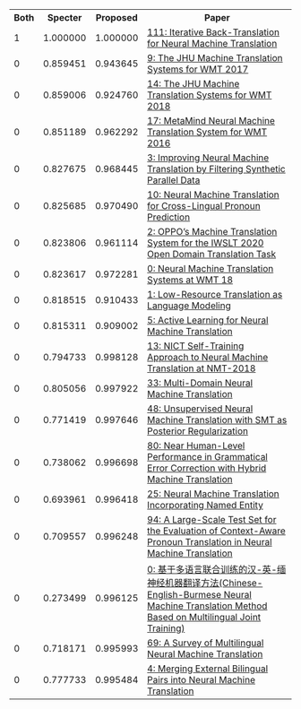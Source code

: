 <html><table><tr>
<th>Both</th>
<th>Specter</th>
<th>Proposed</th>
<th>Paper</th>
</tr>
<tr>
<td>1</td>
<td>1.000000</td>
<td>1.000000</td>
<td><a href="https://www.semanticscholar.org/paper/0669f0a031cfaada55841e5962eb6796d4e94971">111: Iterative Back-Translation for Neural Machine Translation</a></td>
</tr>
<tr>
<td>0</td>
<td>0.859451</td>
<td>0.943645</td>
<td><a href="https://www.semanticscholar.org/paper/77c4ac30475d84b7db2f07017bc0fe66455bb7c5">9: The JHU Machine Translation Systems for WMT 2017</a></td>
</tr>
<tr>
<td>0</td>
<td>0.859006</td>
<td>0.924760</td>
<td><a href="https://www.semanticscholar.org/paper/db7b13a49f618769093edc9d5f5a224d1145157a">14: The JHU Machine Translation Systems for WMT 2018</a></td>
</tr>
<tr>
<td>0</td>
<td>0.851189</td>
<td>0.962292</td>
<td><a href="https://www.semanticscholar.org/paper/9442255fa45da581257b965beceb012901e8d866">17: MetaMind Neural Machine Translation System for WMT 2016</a></td>
</tr>
<tr>
<td>0</td>
<td>0.827675</td>
<td>0.968445</td>
<td><a href="https://www.semanticscholar.org/paper/23d6ebdb05af87ba40e15b9ef9b2c7ff2b482fdd">3: Improving Neural Machine Translation by Filtering Synthetic Parallel Data</a></td>
</tr>
<tr>
<td>0</td>
<td>0.825685</td>
<td>0.970490</td>
<td><a href="https://www.semanticscholar.org/paper/3b1d4694f0d118d9621c25c57675cfb0bbc396da">10: Neural Machine Translation for Cross-Lingual Pronoun Prediction</a></td>
</tr>
<tr>
<td>0</td>
<td>0.823806</td>
<td>0.961114</td>
<td><a href="https://www.semanticscholar.org/paper/6fae490e0f0c5526a17957774d5393a5515d86ad">2: OPPO’s Machine Translation System for the IWSLT 2020 Open Domain Translation Task</a></td>
</tr>
<tr>
<td>0</td>
<td>0.823617</td>
<td>0.972281</td>
<td><a href="https://www.semanticscholar.org/paper/ac45d7249f8fde4781bf80fdeb8b1d9380d1492b">0: Neural Machine Translation Systems at WMT 18</a></td>
</tr>
<tr>
<td>0</td>
<td>0.818515</td>
<td>0.910433</td>
<td><a href="https://www.semanticscholar.org/paper/ac8c1920c51a414142ff44992f31ddc88092538d">1: Low-Resource Translation as Language Modeling</a></td>
</tr>
<tr>
<td>0</td>
<td>0.815311</td>
<td>0.909002</td>
<td><a href="https://www.semanticscholar.org/paper/f98f5f5f5cd3f2d3f20708b551db32ac5bf4fcca">5: Active Learning for Neural Machine Translation</a></td>
</tr>
<tr>
<td>0</td>
<td>0.794733</td>
<td>0.998128</td>
<td><a href="https://www.semanticscholar.org/paper/08ab9646391b403d701e7bfd5f3b2848188323ca">13: NICT Self-Training Approach to Neural Machine Translation at NMT-2018</a></td>
</tr>
<tr>
<td>0</td>
<td>0.805056</td>
<td>0.997922</td>
<td><a href="https://www.semanticscholar.org/paper/1b362a75b40a0242bfd7996b02ccc0815edd18df">33: Multi-Domain Neural Machine Translation</a></td>
</tr>
<tr>
<td>0</td>
<td>0.771419</td>
<td>0.997646</td>
<td><a href="https://www.semanticscholar.org/paper/4c8bc820562559ea29a3570d7b0bf349d975ae51">48: Unsupervised Neural Machine Translation with SMT as Posterior Regularization</a></td>
</tr>
<tr>
<td>0</td>
<td>0.738062</td>
<td>0.996698</td>
<td><a href="https://www.semanticscholar.org/paper/ca54d56d8942b02ed6e7d441d37372a65c1cc920">80: Near Human-Level Performance in Grammatical Error Correction with Hybrid Machine Translation</a></td>
</tr>
<tr>
<td>0</td>
<td>0.693961</td>
<td>0.996418</td>
<td><a href="https://www.semanticscholar.org/paper/b095ddd10f9a4b8109799e3c229642e611417a6f">25: Neural Machine Translation Incorporating Named Entity</a></td>
</tr>
<tr>
<td>0</td>
<td>0.709557</td>
<td>0.996248</td>
<td><a href="https://www.semanticscholar.org/paper/1ca87435bcdd7c46cb5f3eca6bb7d50bab9479de">94: A Large-Scale Test Set for the Evaluation of Context-Aware Pronoun Translation in Neural Machine Translation</a></td>
</tr>
<tr>
<td>0</td>
<td>0.273499</td>
<td>0.996125</td>
<td><a href="https://www.semanticscholar.org/paper/7d307ba050e8cec280441a909c7f1de23b8c22d2">0: 基于多语言联合训练的汉-英-缅神经机器翻译方法(Chinese-English-Burmese Neural Machine Translation Method Based on Multilingual Joint Training)</a></td>
</tr>
<tr>
<td>0</td>
<td>0.718171</td>
<td>0.995993</td>
<td><a href="https://www.semanticscholar.org/paper/b4693a93b033d6ec6c5c98a22797e43928ac7470">69: A Survey of Multilingual Neural Machine Translation</a></td>
</tr>
<tr>
<td>0</td>
<td>0.777733</td>
<td>0.995484</td>
<td><a href="https://www.semanticscholar.org/paper/fee8f257c9ca81db7a5c04cb42f6de6c52a7a6fe">4: Merging External Bilingual Pairs into Neural Machine Translation</a></td>
</tr>
</table></html>
